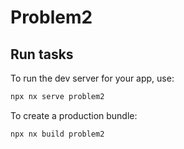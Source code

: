 # Problem2

## Run tasks

To run the dev server for your app, use:

```sh
npx nx serve problem2
```

To create a production bundle:

```sh
npx nx build problem2
```
